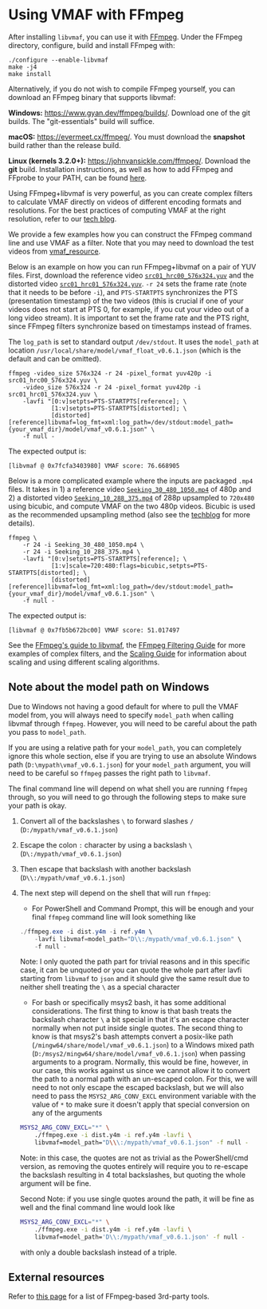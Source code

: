 # Using VMAF with FFmpeg

After installing `libvmaf`, you can use it with [FFmpeg](http://ffmpeg.org/). Under the FFmpeg directory, configure, build and install FFmpeg with:

```shell script
./configure --enable-libvmaf
make -j4
make install
```

Alternatively, if you do not wish to compile FFmpeg yourself, you can download an FFmpeg binary that supports libvmaf:

**Windows:** https://www.gyan.dev/ffmpeg/builds/. Download one of the git builds. The "git-essentials" build will suffice.

**macOS:** https://evermeet.cx/ffmpeg/. You must download the **snapshot** build rather than the release build.

**Linux (kernels 3.2.0+):** https://johnvansickle.com/ffmpeg/. Download the **git** build. Installation instructions, as well as how to add FFmpeg and FFprobe to your PATH, can be found [here](https://www.johnvansickle.com/ffmpeg/faq/).

Using FFmpeg+libvmaf is very powerful, as you can create complex filters to calculate VMAF directly on videos of different encoding formats and resolutions. For the best practices of computing VMAF at the right resolution, refer to our [tech blog](https://medium.com/netflix-techblog/vmaf-the-journey-continues-44b51ee9ed12).

We provide a few examples how you can construct the FFmpeg command line and use VMAF as a filter. Note that you may need to download the test videos from [vmaf_resource](https://github.com/Netflix/vmaf_resource/tree/master/python/test/resource).

Below is an example on how you can run FFmpeg+libvmaf on a pair of YUV files. First, download the reference video [`src01_hrc00_576x324.yuv`](https://github.com/Netflix/vmaf_resource/blob/master/python/test/resource/yuv/src01_hrc00_576x324.yuv) and the distorted video [`src01_hrc01_576x324.yuv`](https://github.com/Netflix/vmaf_resource/blob/master/python/test/resource/yuv/src01_hrc01_576x324.yuv). `-r 24` sets the frame rate (note that it needs to be before `-i`), and `PTS-STARTPTS` synchronizes the PTS (presentation timestamp) of the two videos (this is crucial if one of your videos does not start at PTS 0, for example, if you cut your video out of a long video stream). It is important to set the frame rate and the PTS right, since FFmpeg filters synchronize based on timestamps instead of frames.

The `log_path` is set to standard output `/dev/stdout`. It uses the `model_path` at location `/usr/local/share/model/vmaf_float_v0.6.1.json` (which is the default and can be omitted).

```shell script
ffmpeg -video_size 576x324 -r 24 -pixel_format yuv420p -i src01_hrc00_576x324.yuv \
    -video_size 576x324 -r 24 -pixel_format yuv420p -i src01_hrc01_576x324.yuv \
    -lavfi "[0:v]setpts=PTS-STARTPTS[reference]; \
            [1:v]setpts=PTS-STARTPTS[distorted]; \
            [distorted][reference]libvmaf=log_fmt=xml:log_path=/dev/stdout:model_path={your_vmaf_dir}/model/vmaf_v0.6.1.json" \
    -f null -
```

The expected output is:

```shell script
[libvmaf @ 0x7fcfa3403980] VMAF score: 76.668905
```

Below is a more complicated example where the inputs are packaged `.mp4` files. It takes in 1) a reference video [`Seeking_30_480_1050.mp4`](https://github.com/Netflix/vmaf_resource/blob/master/python/test/resource/mp4/Seeking_30_480_1050.mp4) of 480p and 2) a distorted video [`Seeking_10_288_375.mp4`](https://github.com/Netflix/vmaf_resource/blob/master/python/test/resource/mp4/Seeking_10_288_375.mp4) of 288p upsampled to `720x480` using bicubic, and compute VMAF on the two 480p videos. Bicubic is used as the recommended upsampling method (also see the [techblog](https://medium.com/netflix-techblog/vmaf-the-journey-continues-44b51ee9ed12) for more details).

```shell script
ffmpeg \
    -r 24 -i Seeking_30_480_1050.mp4 \
    -r 24 -i Seeking_10_288_375.mp4 \
    -lavfi "[0:v]setpts=PTS-STARTPTS[reference]; \
            [1:v]scale=720:480:flags=bicubic,setpts=PTS-STARTPTS[distorted]; \
            [distorted][reference]libvmaf=log_fmt=xml:log_path=/dev/stdout:model_path={your_vmaf_dir}/model/vmaf_v0.6.1.json" \
    -f null -
```

The expected output is:

```shell script
[libvmaf @ 0x7fb5b672bc00] VMAF score: 51.017497
```

See the [FFmpeg's guide to libvmaf](https://ffmpeg.org/ffmpeg-filters.html#libvmaf), the [FFmpeg Filtering Guide](https://trac.ffmpeg.org/wiki/FilteringGuide) for more examples of complex filters, and the [Scaling Guide](https://trac.ffmpeg.org/wiki/Scaling) for information about scaling and using different scaling algorithms.

## Note about the model path on Windows

Due to Windows not having a good default for where to pull the VMAF model from, you will always need to specify `model_path` when calling libvmaf through `ffmpeg`. However, you will need to be careful about the path you pass to `model_path`.

If you are using a relative path for your `model_path`, you can completely ignore this whole section, else if you are trying to use an absolute Windows path (`D:\mypath\vmaf_v0.6.1.json`) for your `model_path` argument, you will need to be careful so `ffmpeg` passes the right path to `libvmaf`.

The final command line will depend on what shell you are running `ffmpeg` through, so you will need to go through the following steps to make sure your path is okay.

1. Convert all of the backslashes `\` to forward slashes `/` (`D:/mypath/vmaf_v0.6.1.json`)
2. Escape the colon `:` character by using a backslash `\` (`D\:/mypath/vmaf_v0.6.1.json`)
3. Then escape that backslash with another backslash (`D\\:/mypath/vmaf_v0.6.1.json`)
4. The next step will depend on the shell that will run `ffmpeg`:
    - For PowerShell and Command Prompt, this will be enough and your final `ffmpeg` command line will look something like
    ```powershell
    ./ffmpeg.exe -i dist.y4m -i ref.y4m \
        -lavfi libvmaf=model_path="D\\:/mypath/vmaf_v0.6.1.json" \
        -f null -
    ```
    Note: I only quoted the path part for trivial reasons and in this specific case, it can be unquoted or you can quote the whole part after lavfi starting from `libvmaf` to `json` and it should give the same result due to neither shell treating the `\` as a special character

    - For bash or specifically msys2 bash, it has some additional considerations. The first thing to know is that bash treats the backslash character `\` a bit special in that it's an escape character normally when not put inside single quotes. The second thing to know is that msys2's bash attempts convert a posix-like path (`/mingw64/share/model/vmaf_v0.6.1.json`) to a Windows mixed path (`D:/msys2/mingw64/share/model/vmaf_v0.6.1.json`) when passing arguments to a program. Normally, this would be fine, however, in our case, this works against us since we cannot allow it to convert the path to a normal path with an un-escaped colon. For this, we will need to not only escape the escaped backslash, but we will also need to pass the `MSYS2_ARG_CONV_EXCL` environment variable with the value of `*` to make sure it doesn't apply that special conversion on any of the arguments

    ```bash
    MSYS2_ARG_CONV_EXCL="*" \
        ./ffmpeg.exe -i dist.y4m -i ref.y4m -lavfi \
        libvmaf=model_path="D\\\:/mypath/vmaf_v0.6.1.json" -f null -
    ```

    Note: in this case, the quotes are not as trivial as the PowerShell/cmd version, as removing the quotes entirely will require you to re-escape the backslash resulting in 4 total backslashes, but quoting the whole argument will be fine.

    Second Note: if you use single quotes around the path, it will be fine as well and the final command line would look like

    ```bash
    MSYS2_ARG_CONV_EXCL="*" \
        ./ffmpeg.exe -i dist.y4m -i ref.y4m -lavfi \
        libvmaf=model_path='D\\:/mypath/vmaf_v0.6.1.json' -f null -
    ```

    with only a double backslash instead of a triple.

## External resources

Refer to [this page](external_resource.md) for a list of FFmpeg-based 3rd-party tools.
